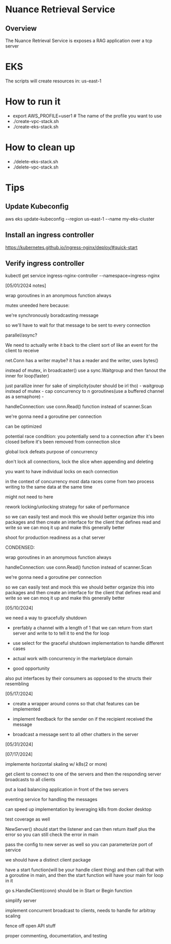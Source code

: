 # Nuance Retrieval Service 

## Overview 

The Nuance Retrieval Service is exposes a RAG application over a tcp server

# EKS

The scripts will create resources in: us-east-1

# How to run it
- export AWS_PROFILE=user1 # The name of the profile you want to use
- ./create-vpc-stack.sh
- ./create-eks-stack.sh

# How to clean up
- ./delete-eks-stack.sh
- ./delete-vpc-stack.sh

# Tips

## Update Kubeconfig
aws eks update-kubeconfig --region us-east-1 --name my-eks-cluster

## Install an ingress controller
https://kubernetes.github.io/ingress-nginx/deploy/#quick-start

## Verify ingress controller
kubectl get service ingress-nginx-controller --namespace=ingress-nginx

[05/01/2024 notes]

wrap goroutines in an anonymous function always

mutex uneeded here because:

we're synchronously boradcasting message

so we'll have to wait for that message to be sent to every connection

parallel/async?

We need to actually write it back to the client sort of like an event for the client to receive

net.Conn has a writer maybe? it has a reader and the writer, uses bytes()

instead of mutex, in broadcaster() use a sync.Waitgroup and then fanout the inner for loop(faster)

just parallize inner for sake of simplicity(outer should be irl tho)
    - waitgroup instead of mutex
    - cap concurrency to n goroutines(use a buffered channel as a semaphore)
    - 

handleConnection:
    use conn.Read() function instead of scanner.Scan

we're gonna need a goroutine per connection

can be optimized

potential race condition: you potentially send to a connection after it's been closed before it's been removed from connection slice

global lock defeats purpose of concurrency

don't lock all connections, lock the slice when appending and deleting 

you want to have individual locks on each connection 

in the context of concurrency most data races come from two process writing to the same data at the same time

might not need to here

rework locking/unlocking strategy for sake of performance

so we can easily test and mock this we should better organize this into packages and then create an interface for the client that defines read and write so we can moq it up and make this generally better 

shoot for production readiness as a chat server

CONDENSED:


wrap goroutines in an anonymous function always



handleConnection:
    use conn.Read() function instead of scanner.Scan

we're gonna need a goroutine per connection


so we can easily test and mock this we should better organize this into packages and then create an interface for the client that defines read and write so we can moq it up and make this generally better 

[05/10/2024]

we need a way to gracefully shutdown
- prerfably a channel with a length of 1 that we can return from start server and write to to tell it to end the for loop

- use select for the graceful shutdown implementation to handle different cases

* actual work with concurrency in the marketplace domain
- good opportunity 

also put interfaces by their consumers as opposed to the structs their resembling

[05/17/2024]

* create a wrapper around conns so that chat features can be implemented 

* implement feedback for the sender on if the recipient received the message 

* broadcast a message sent to all other chatters in the server

[05/31/2024]


[07/17/2024]

implemente horizontal skaling w/ k8s(2 or more)

get client to connect to one of the servers and then the responding server broadcasts to all clients

put a load balancing application in front of the two servers

eventing service for handling the messages 

can speed up implementation by leveraging k8s from docker desktop 

test coverage as well 

NewServer() should start the listener and can then return itself plus the error so you can still check the error in main

pass the config to new server as well so you can parameterize port of service

we should have a distinct client package

have a start function(will be your handle client thing) and then call that with a goroutine in main, and then the start function will have your main for loop in it

go s.HandleClient(conn) should be in Start or Begin function

simplify server

implement concurrent broadcast to clients, needs to handle for arbitray scaling 

fence off open API stuff

proper commenting, documentation, and testing 
